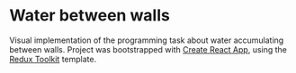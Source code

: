 # Water between walls

Visual implementation of the programming task about water accumulating between walls. Project was bootstrapped with [Create React App](https://github.com/facebook/create-react-app), using the [Redux Toolkit](https://redux-toolkit.js.org/) template.